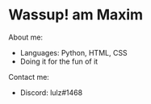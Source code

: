 # Wassup! am Maxim

About me:
* Languages: Python, HTML, CSS
* Doing it for the fun of it

Contact me:
* Discord: lulz#1468
